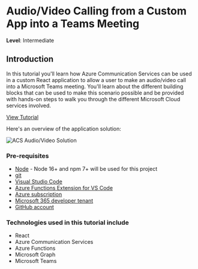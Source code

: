 # Audio/Video Calling from a Custom App into a Teams Meeting

**Level**: Intermediate

## Introduction

In this tutorial you'll learn how Azure Communication Services can be used in a custom React application to allow a user to make an audio/video call into a Microsoft Teams meeting. You'll learn about the different building blocks that can be used to make this scenario possible and be provided with hands-on steps to walk you through the different Microsoft Cloud services involved.

[View Tutorial](https://learn.microsoft.com/microsoft-cloud/dev/tutorials/acs-to-teams-meeting?tabs=typescript&tutorial-step=3)

Here's an overview of the application solution:

![ACS Audio/Video Solution](/img/acs-to-teams/architecture-no-title.png "Scenario Architecture")

### Pre-requisites
- [Node](https://nodejs.org) - Node 16+ and npm 7+ will be used for this project
- [git](https://learn.microsoft.com/devops/develop/git/install-and-set-up-git)
- [Visual Studio Code](https://code.visualstudio.com/)
- [Azure Functions Extension for VS Code](https://marketplace.visualstudio.com/items?itemName=ms-azuretools.vscode-azurefunctions)
- [Azure subscription](https://azure.microsoft.com/free/search)
- [Microsoft 365 developer tenant](https://developer.microsoft.com/microsoft-365/dev-program)
- [GitHub account](https://github.com)

### Technologies used in this tutorial include
- React
- Azure Communication Services
- Azure Functions
- Microsoft Graph
- Microsoft Teams